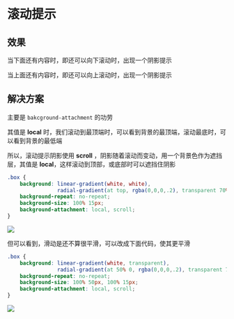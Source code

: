 # 滚动提示

## 效果

当下面还有内容时，即还可以向下滚动时，出现一个阴影提示

当上面还有内容时，即还可以向上滚动时，出现一个阴影提示

## 解决方案

主要是 `bakcground-attachment` 的功劳

其值是 **local** 时，我们滚动到最顶端时，可以看到背景的最顶端，滚动最底时，可以看到背景的最低端

所以，滚动提示阴影使用 **scroll** ，阴影随着滚动而变动，用一个背景色作为遮挡层，其值是 **local**，这样滚动到顶部，或底部时可以遮挡住阴影

```css
.box {
    background: linear-gradient(white, white),
        		radial-gradient(at top, rgba(0,0,0,.2), transparent 70%);
    background-repeat: no-repeat;
    background-size: 100% 15px;
    background-attachment: local, scroll;
}
```

![](https://cdn.jsdelivr.net/gh/kingmusi/blogImages/img/20210410225452.gif)

但可以看到，滑动是还不算很平滑，可以改成下面代码，使其更平滑

```css
.box {
    background: linear-gradient(white, transparent),
                radial-gradient(at 50% 0, rgba(0,0,0,.2), transparent 70%);
    background-repeat: no-repeat;
    background-size: 100% 50px, 100% 15px;
    background-attachment: local, scroll;
}
```

![](https://cdn.jsdelivr.net/gh/kingmusi/blogImages/img/20210410225642.gif)